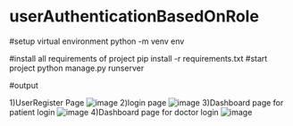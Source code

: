 # userAuthenticationBasedOnRole
#setup virtual environment
python -m venv env

#install all requirements of project
pip install -r requirements.txt
#start project
python manage.py runserver

#output

1)UserRegister Page
![image](https://user-images.githubusercontent.com/76087769/234634657-d46af32a-3969-4ba6-8c61-52233b423213.png)
2)login page 
![image](https://user-images.githubusercontent.com/76087769/234634798-31f6e2ae-2482-44dc-b1dd-ef1e1e99f2b4.png)
3)Dashboard page for patient login
![image](https://user-images.githubusercontent.com/76087769/234634909-bc9f22f4-522c-4f5c-ac9a-b709d4644374.png)
4)Dashboard page for doctor login
![image](https://user-images.githubusercontent.com/76087769/234635437-0a58f420-b8e1-4b29-bd16-b0c00dfd169c.png)

